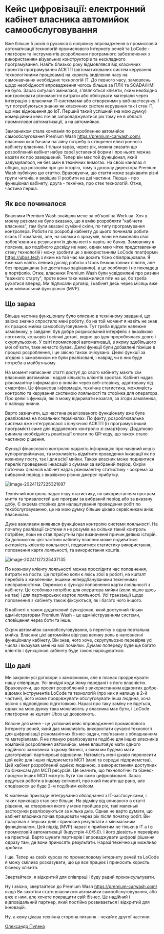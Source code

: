 # Кейс цифровізації: електронний кабінет власника автомийок самообслуговування

Вже більше 5 років я рухаюся в напрямку впровадження в промисловій автоматизації технологій промислового Інтернету речей та LoCode - платформ та інструментів розроблення програмного забезпечення з використанням візуальних конструкторів та нескладного програмування. Навіть близько року відмовлявся від класичних проектів програмування АСКТП (автоматизованих систем керування технологічними процесами) на користь виділення часу на самонавчання необхідних технологій ІТ. До певного часу, замовлень щодо необхідності впровадження чогось більше за ПЛК та SCADA/HMI не було. Зараз ситуація змінилася, з'являються клієнти, яким необхідно контролювати різноманітні витрати або облікувати матеріали через інтеграцію з власними ІТ-системами або створеними у веб-застосунку. І тут потребуються знання як класичних систем керування так і стек IT, що має відношення до IoT. Перший такий успішний (на мою думку) комерційний кейс почав запроваджуватися рік тому не в області промислової автоматизації, а на автомийках. 

Замовником стала компанія по розробленню автомийок самообслуговання Premium Wash https://premium-carwash.com/, власники якої бачили нагайну потребу в створенні електронного кабінету власника. І тільки зараз, через рік, можна сказати що розроблений кабінет набув своєї усталеної форми і про нього можна казати як про завершений. Тепер він має той функціонал, який задумувалося, не без змін в технічних вимогах. На своіх каналах я обіцяв, що розповім про цю історію, тому з дозволу директора Premium Wash публікую цю статтю. Враховуючи, що стаття може зацікавити різні групи читачів, я вирішив її розбити на дві частини. Перша - про функціонал кабінету, друга - технічна, про стек технологій. Отже, частина перша.     

## Як все починалося

Власники Premium Wash знайшли мене за об'явої на Work.ua. Хоч в моєму резюме не було вказано, що я вмію розробляти "кабінети власника", там були вказані суміжні скіли, по типу програмування контролера. Роботи по розробці кабінету до цього починала робити якась ІТ компанія, але, на скільки я зрозумів, вони не виконали свої зобов'язання а результати їх діяльності я навіть не бачив. Замовнику я пояснив, що подібного досвіду не маю, однак маю чітке представлення стеку технологій і можу зробити це з використанням LoCode платформи https://ubos.tech з яким на той час ми досить тісно співпрацювали. Я вже мав навіть певний досвід роботи з Ubos безкоштовних пілотів, але без продакшина (не достатньо зацікавило), а це особливо і не покладеш в портфоліо. Отже, власники Premium Wash були усвідомлені про ризики "важкого старту", проте вони таки наважилися піти на це, бо треба рухатися вперед. Ми підписали договір, і кабінет десь через місяць вже мав мінімальний функціонал (MVP).

## Що зараз

Більша частина функціоналу було описано в технічному завданні, що звісно значно спростило мені роботу, бо на той момент я навіть не знав як працює мийка самообслуговування. Тут треба віддати належне замовнику, у завданні був добре розрисований інтерфейс з вказівкою логотипів, кольорів і всілякі деталі, видно що ідея пророблялася довго і скурпульозхно. У світі промислової автоматизації, в якому здебільшого мої об'єкти, таке нечасто буває. Деякі функції були добавлені пізніше в процесі розроблення, і це звісно також очікувано. Деякі функції за згодою з замовником не були реалізовані, і навряд чи в них буде потреба в майбутньому. 

На момент написання статті доступ до свого кабінету мають сім власників автомийок і надалі кількість клієнтів зростає. Кабінет надає різноманітну інформацію в онлайн через веб-сторінку, адаптовану під смартфон. Це фінансова інформація, технічна статистика, можливість контролю та керування системою лояльності та сторінка для оператора. Про деякі з функцій, які я можу відкривати назагал, за згоди замовника, я напишу нижче.           

Варто зазначити, що частина реалізованого функціоналу вже була реалізована на локальних терміналах. По факту, розроблювальна система вже інтегрувалася з існуючою АСКТП (її програмує інший програміст) саме для віддаленого контролю зі смартфону. Додатково виникла необхідність реалізації оплати по QR-коду, що також стало частиною рішення. 

Функції фінансового контролю надають інформацію про наявний кеш в купюроприймачах, та можливість відмітити проведення інкасації як по кожному посту, так і для всієї мийки. Також власник може  подивитися перелік проведених інкасацій з сумами за вибраний період. Окрім поточних фінансів кабінет надає різноманітну статистику - зокрема за вибраний період з вказівкою різних джерел прибутку.  

![image-20241127225321097](media/image-20241127225321097.png)

Технічний контроль надає іншу статистику, по використанням програм миття та тривалостей цих програм за вибраний період або за вказану добу. Є окрема сторінка для налаштування проведення робіт по техобслуговуванню, це на мою думку більше цікаво сервісникам аніж власникам.

Дуже важливим виявився функціонал контролю системи лояльності. На початку реалізації системи я не розумів на скільки такий контроль потрібен, поки не став присутнім при визначенні причин деяких історій.  За допомогою цієї частини кабінету власник може подивитися активність клієнтів лояльності, подивитися статистику використання, поповнення карти лояльності, та використання коштів. 

![image-20241127225437135](media/image-20241127225437135.png)

По кожному клієнту лояльності можна прослідити час поповнення, витрати на пости. Це потрібно коли є якісь збої в роботі, на кшталт перебоїв з живленням, іншими непердбачуваними технічними несправностями. Окремою є функція поповнення карти лояльності з кабінету. Це особливо потрібно для оператора мийки (коли пішло щось не так) і для партнерських карток лояльності. Усі транзакції щодо поповнення з кабінету також фіксуються, як і багато чого іншого. 

В кабінеті є також додатковий функціонал, який доступний тільки адміністраторам Premium Wash - це адмініструванням системи, сповіщення через боти та інше. 

Окрім автомийок самообслуговування, в переліку є одна портальна мийка. Власник цієї автомийки відіграв велику роль в наповненні функціоналу кабінету. Він знав, чого хоче, скрупульозно перевіряв усі числа і вказував мені на мої помилки. Думаю попереду буде ще багато клієнтів і функціонал кабінету буде також нарощуватися. 

## Що далі

Ми закрили усі договори з замовником, але в планах продовжувати нашу співпрацю. Усі вихідні коди йому передані і є його власністю. Враховуючи, що проект розроблений з використанням відкритих добре-відомих інструментів LoCode та технологій (про них я напишу в 2-й частині), його може продовжувати обслуговувати інша людина, хоча звісно з відповідною підготовкою. Наразі про таку заміну не йдеться, однак на мою думку така можливість у власника має бути, і LoCode платформи на кшталт Ubos це дозволяють. 

Власне для мене - це успішний кейс впровадження промислового Інтернету речей, який дає можливість використати сучасні технології для цифровізації різноманітних бізнес-задач, пов'язаних з обладнанням та матеріалами. Я не планую реалізовувати подібне для інших власників компаній розроблення автомийок, мене влаштовує мати одного надійного замовника в цьому бізнесі, з яким ми будемо мати довготривалі партнерські відносини. Натомість мені цікаво переносити цей кейс для інших підприємств МСП (малі та середні підприємства). Цей кабінет розроблений однією людиною, з використанням доступних по фінансам для МСП ресурсів. Це значить, що технологічні та бізнес-процеси інших МСП можуть бути так само цифровізовані. Зараз ведуться роботи в іншому сегменті, про який писати ще рано, але сподіваюся це буде 2-м подібним кейсом. 

Є маленькі приклади інтегрування обладнання з ІТ-застосунками, і таких прикладів стає все більше. На відміну від описаного в статті рішення, на створення якого у мене пройшов рік, такі маленькі застосунки реалізовуються за кілька днів. Однак не варто думати, що кабінет власника почав працювати через рік після початку робіт. Він працював з перших днів і приносив результати з мінімальним функціоналом. Цей підхід (MVP) наразі є прийнятим не тільки в ІТ а і в промисловій автоматизації (Індустрія 4.0/5.0). І його дієвість я перевірив на практиці. Варто шукати партнерів і впроваджувати цифрові рішення одразу там, де вони приносять результати. Наразі технічно це можливо зробити.   

І ще. Тепер на своїх курсах по промисловому інтернету речей та LoCode я можу сміливо розказувати, що це все працює і приносить користь бізнесу клієнта.     

Звертайтеся, я відкритий для співпраці і буду радий проконсультувати. 

Ну і звісно, звертайтеся до Premium Wash https://premium-carwash.com/ якщо Ви захотіли стати власником автомийки самообслуговування, або вже є ним, але хочете покращити свій бізнес. Це надійний і відповідальний партнер, який постійно розвивається і відкритий для інновацій. 

Ну, а кому цікава технічна сторона питання - чекайте другої частини.            

[Олександр Пупена](https://pupenasan.github.io/)